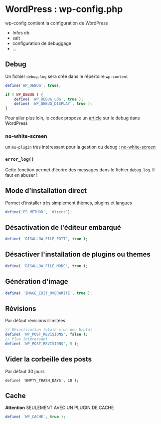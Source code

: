 # WordPress : wp-config.php

wp-config contient la configuration de WordPress

* Infos db
* salt
* configuration de debuggage
* ...

## Debug

Un fichier `debug.log` sera créé dans le répertoire `wp-content`

```php
define('WP_DEBUG', true);

if ( WP_DEBUG ) {
    define( 'WP_DEBUG_LOG', true );
    define( 'WP_DEBUG_DISPLAY', true );
}
```
Pour aller plus loin, le codex propose un [article](https://codex.wordpress.org/fr:D%C3%A9bogage_dans_WordPress) sur le debug dans WordPress

### no-white-screen

un `mu-plugin` très intéressant pour la gestion du debug : [no-white-screen](https://github.com/stracker-phil/wp-no-white-screen/)

### `error_log()`

Cette fonction permet d'écrire des messages dans le fichier `debug.log`. Il faut en abuser !

## Mode d'installation direct

Permet d'installer très simplement thèmes, plugins et langues

```php
define('FS_METHOD', 'direct');
```

## Désactivation de l'éditeur embarqué

```php
define( 'DISALLOW_FILE_EDIT', true );
```

## Désactiver l'installation de plugins ou themes

```php
define( 'DISALLOW_FILE_MODS', true );
```

## Génération d'image

```php
define( 'IMAGE_EDIT_OVERWRITE', true );
```

## Révisions

Par défaut révisions illimitées 

```php
// Désactivation totale = un peu brutal
define( 'WP_POST_REVISIONS', false );
// Plus intéressant
define( 'WP_POST_REVISIONS', 5 );
```

## Vider la corbeille des posts

Par défaut 30 jours

```
define( 'EMPTY_TRASH_DAYS', 10 );
```

## Cache

**Attention** SEULEMENT AVEC UN PLUGIN DE CACHE

```php
define( 'WP_CACHE', true );
```